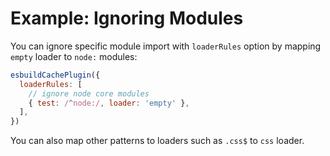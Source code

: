 # Example: Ignoring Modules

You can ignore specific module import with `loaderRules` option by mapping `empty` loader to `node:` modules:

```javascript
esbuildCachePlugin({
  loaderRules: [
    // ignore node core modules
    { test: /^node:/, loader: 'empty' },
  ],
})
```

You can also map other patterns to loaders such as `.css$` to `css` loader.
